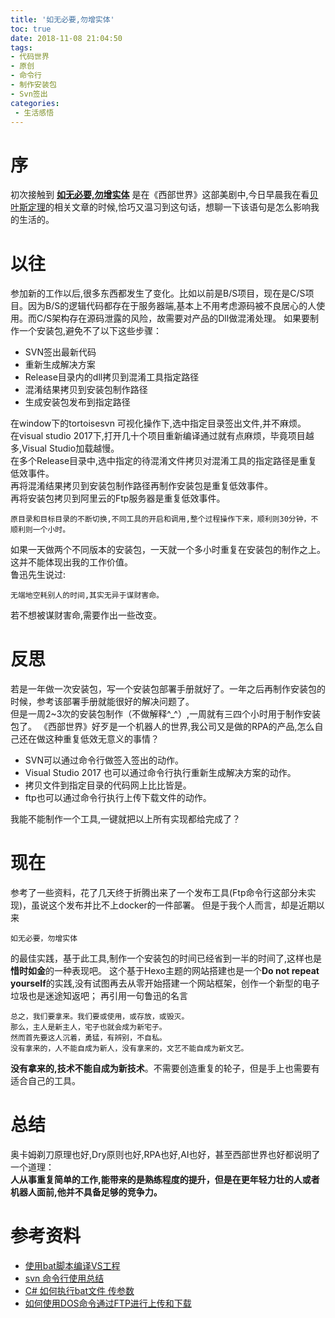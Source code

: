 ```yaml
---
title: '如无必要,勿增实体'
toc: true
date: 2018-11-08 21:04:50
tags:
- 代码世界
- 原创
- 命令行
- 制作安装包
- Svn签出
categories:
 - 生活感悟
---
```

# 序

初次接触到 **[如无必要,勿增实体](https://baike.baidu.com/item/奥卡姆剃刀原理)** 是在《西部世界》这部美剧中,今日早晨我在看[贝叶斯定理](https://baike.baidu.com/item/贝叶斯定理)的相关文章的时候,恰巧又温习到这句话，想聊一下该语句是怎么影响我的生活的。

# 以往
参加新的工作以后,很多东西都发生了变化。比如以前是B/S项目，现在是C/S项目。因为B/S的逻辑代码都存在于服务器端,基本上不用考虑源码被不良居心的人使用。而C/S架构存在源码泄露的风险，故需要对产品的Dll做混淆处理。
如果要制作一个安装包,避免不了以下这些步骤：
* SVN签出最新代码
* 重新生成解决方案
* Release目录内的dll拷贝到混淆工具指定路径
* 混淆结果拷贝到安装包制作路径
* 生成安装包发布到指定路径

在window下的tortoisesvn 可视化操作下,选中指定目录签出文件,并不麻烦。  
在visual studio 2017下,打开几十个项目重新编译通过就有点麻烦，毕竟项目越多,Visual Studio加载越慢。  
在多个Release目录中,选中指定的待混淆文件拷贝对混淆工具的指定路径是重复低效事件。  
再将混淆结果拷贝到安装包制作路径再制作安装包是重复低效事件。  
再将安装包拷贝到阿里云的Ftp服务器是重复低效事件。
```
原目录和目标目录的不断切换,不同工具的开启和调用,整个过程操作下来，顺利则30分钟，不顺利则一个小时。
```
如果一天做两个不同版本的安装包，一天就一个多小时重复在安装包的制作之上。这并不能体现出我的工作价值。  
鲁迅先生说过:
```
无端地空耗别人的时间,其实无异于谋财害命。
```
若不想被谋财害命,需要作出一些改变。
# 反思
若是一年做一次安装包，写一个安装包部署手册就好了。一年之后再制作安装包的时候，参考该部署手册就能很好的解决问题了。  
但是一周2~3次的安装包制作（不做解释^_^）,一周就有三四个小时用于制作安装包了。
《西部世界》好歹是一个机器人的世界,我公司又是做的RPA的产品,怎么自己还在做这种重复低效无意义的事情？  

* SVN可以通过命令行做签入签出的动作。
* Visual Studio 2017 也可以通过命令行执行重新生成解决方案的动作。
* 拷贝文件到指定目录的代码网上比比皆是。
* ftp也可以通过命令行执行上传下载文件的动作。

我能不能制作一个工具,一键就把以上所有实现都给完成了？

# 现在
参考了一些资料，花了几天终于折腾出来了一个发布工具(Ftp命令行这部分未实现)，虽说这个发布并比不上docker的一件部署。
但是于我个人而言，却是近期以来
```
如无必要，勿增实体
```
的最佳实践，基于此工具,制作一个安装包的时间已经省到一半的时间了,这样也是**惜时如金**的一种表现吧。
这个基于Hexo主题的网站搭建也是一个**Do not repeat yourself**的实践,没有试图再去从零开始搭建一个网站框架，创作一个新型的电子垃圾也是迷途知返吧；
再引用一句鲁迅的名言
```
总之，我们要拿来。我们要或使用，或存放，或毁灭。  
那么，主人是新主人，宅子也就会成为新宅子。  
然而首先要这人沉着，勇猛，有辨别，不自私。  
没有拿来的，人不能自成为新人，没有拿来的，文艺不能自成为新文艺。
```

**没有拿来的,技术不能自成为新技术**。不需要创造重复的轮子，但是手上也需要有适合自己的工具。

# 总结
奥卡姆剃刀原理也好,Dry原则也好,RPA也好,AI也好，甚至西部世界也好都说明了一个道理：  
**人从事重复简单的工作,能带来的是熟练程度的提升，但是在更年轻力壮的人或者机器人面前,他并不具备足够的竞争力。**

# 参考资料
* [使用bat脚本编译VS工程](https://blog.csdn.net/lixiangminghate/article/details/51350846)
* [svn 命令行使用总结](http://www.cnblogs.com/136asdxxl/p/7410947.html)
* [C# 如何执行bat文件 传参数](http://www.cnblogs.com/joean/p/4870486.html)
* [如何使用DOS命令通过FTP进行上传和下载](https://blog.csdn.net/qq_18808965/article/details/77882381)